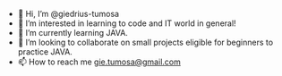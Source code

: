 - 👋 Hi, I’m @giedrius-tumosa
- 👀 I’m interested in learning to code and IT world in general!
- 🌱 I’m currently learning JAVA.
- 💞️ I’m looking to collaborate on small projects eligible for beginners to practice JAVA.
- 📫 How to reach me gie.tumosa@gmail.com

<!---
giedrius-tumosa/giedrius-tumosa is a ✨ special ✨ repository because its `README.md` (this file) appears on your GitHub profile.
You can click the Preview link to take a look at your changes.
--->

